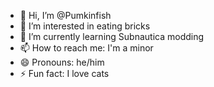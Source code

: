 - 👋 Hi, I’m @Pumkinfish
- 👀 I’m interested in eating bricks
- 🌱 I’m currently learning Subnautica modding
- 📫 How to reach me: I'm a minor
- 😄 Pronouns: he/him
- ⚡ Fun fact: I love cats
